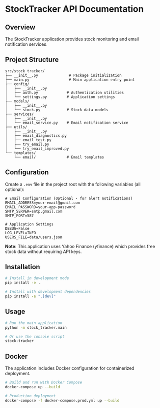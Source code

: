 # StockTracker API Documentation

## Overview

The StockTracker application provides stock monitoring and email notification services.

## Project Structure

```
src/stock_tracker/
├── __init__.py              # Package initialization
├── main.py                  # Main application entry point
├── config/
│   ├── __init__.py
│   ├── auth.py             # Authentication utilities
│   └── settings.py         # Application settings
├── models/
│   ├── __init__.py
│   └── stock.py            # Stock data models
├── services/
│   ├── __init__.py
│   └── email_service.py    # Email notification service
├── utils/
│   ├── __init__.py
│   ├── email_diagnostics.py
│   ├── email_test.py
│   ├── try_email.py
│   └── try_email_improved.py
└── templates/
    └── email/              # Email templates
```

## Configuration

Create a `.env` file in the project root with the following variables (all optional):

```env
# Email Configuration (Optional - for alert notifications)
EMAIL_ADDRESS=your-email@gmail.com
EMAIL_PASSWORD=your-app-password
SMTP_SERVER=smtp.gmail.com
SMTP_PORT=587

# Application Settings
DEBUG=False
LOG_LEVEL=INFO
USERS_FILE=data/users.json
```

**Note:** This application uses Yahoo Finance (yfinance) which provides free stock data without requiring API keys.

## Installation

```bash
# Install in development mode
pip install -e .

# Install with development dependencies
pip install -e ".[dev]"
```

## Usage

```bash
# Run the main application
python -m stock_tracker.main

# Or use the console script
stock-tracker
```

## Docker

The application includes Docker configuration for containerized deployment.

```bash
# Build and run with Docker Compose
docker-compose up --build

# Production deployment
docker-compose -f docker-compose.prod.yml up --build
```
